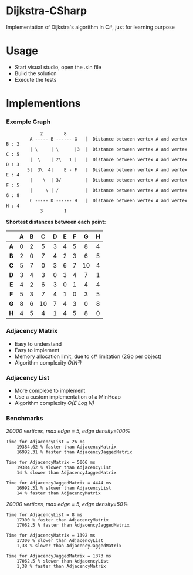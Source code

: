 # Dijkstra-CSharp
Implementation of Dijkstra's algorithm in C#, just for learning purpose

# Usage
- Start visual studio, open the .sln file
- Build the solution
- Execute the tests

# Implementions

### Exemple Graph

````
             2        8       
         A ----- B ------ G   |  Distance between vertex A and vertex B : 2
         | \     | \      |3  |  Distance between vertex A and vertex C : 5
         |  \    | 2\   1 |   |  Distance between vertex A and vertex D : 3
        5|  3\  4|    E - F   |  Distance between vertex A and vertex E : 4
         |    \  | 3/         |  Distance between vertex A and vertex F : 5
         |     \ | /          |  Distance between vertex A and vertex G : 8
         C ----- D ------ H   |  Distance between vertex A and vertex H : 4
             3        1         
````

**Shortest distances between each point:**

|   | A | B | C | D | E | F | G | H |
|:---:|:---:|:---:|:---:|:---:|:---:|:---:|:---:|:---:|
| **A** | 0 | 2 | 5 | 3 | 4 | 5 | 8 | 4 |
| **B** | 2 | 0 | 7 | 4 | 2 | 3 | 6 | 5 |
| **C** | 5 | 7 | 0 | 3 | 6 | 7 |10 | 4 |
| **D** | 3 | 4 | 3 | 0 | 3 | 4 | 7 | 1 |
| **E** | 4 | 2 | 6 | 3 | 0 | 1 | 4 | 4 |
| **F** | 5 | 3 | 7 | 4 | 1 | 0 | 3 | 5 |
| **G** | 8 | 6 |10 | 7 | 4 | 3 | 0 | 8 |
| **H** | 4 | 5 | 4 | 1 | 4 | 5 | 8 | 0 |

### Adjacency Matrix
- Easy to understand
- Easy to implement
- Memory allocation limit, due to c# limitation (2Go per object)
- Algorithm complexity *O(N²)*

### Adjacency List
- More complexe to implement
- Use a custom implementation of a MinHeap
- Algorithm complexity *O(E Log N)*

### Benchmarks

*20000 vertices, max edge = 5, edge density=100%*
````
Time for AdjacencyList = 26 ms
    19384,62 % faster than AdjacencyMatrix
    16992,31 % faster than AdjacencyJaggedMatrix

Time for AdjacencyMatrix = 5066 ms
    19384,62 % slower than AdjacencyList
    14 % slower than AdjacencyJaggedMatrix

Time for AdjacencyJaggedMatrix = 4444 ms
    16992,31 % slower than AdjacencyList
    14 % faster than AdjacencyMatrix
````
*20000 vertices, max edge = 5, edge density=50%*
````
Time for AdjacencyList = 8 ms
    17300 % faster than AdjacencyMatrix
    17062,5 % faster than AdjacencyJaggedMatrix

Time for AdjacencyMatrix = 1392 ms
    17300 % slower than AdjacencyList
    1,38 % slower than AdjacencyJaggedMatrix

Time for AdjacencyJaggedMatrix = 1373 ms
    17062,5 % slower than AdjacencyList
    1,38 % faster than AdjacencyMatrix
````
